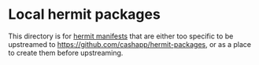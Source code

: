 # Local hermit packages

This directory is for [hermit manifests] that are either too specific to be
upstreamed to https://github.com/cashapp/hermit-packages, or as a place to
create them before upstreaming.

[hermit manifests]: https://cashapp.github.io/hermit/packaging/
